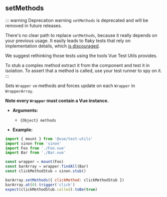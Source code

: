 ## setMethods

::: warning Deprecation warning
`setMethods` is deprecated and will be removed in future releases.

There's no clear path to replace `setMethods`, because it really depends on your previous usage. It easily leads to flaky tests that rely on implementation details, which [is discouraged](https://github.com/vuejs/rfcs/blob/668866fa71d70322f6a7689e88554ab27d349f9c/active-rfcs/0000-vtu-api.md#setmethods).

We suggest rethinking those tests using the tools Vue Test Utils provides.

To stub a complex method extract it from the component and test it in isolation. To assert that a method is called, use your test runner to spy on it.
:::

Sets `Wrapper` `vm` methods and forces update on each `Wrapper` in `WrapperArray`.

**Note every `Wrapper` must contain a Vue instance.**

- **Arguments:**

  - `{Object} methods`

- **Example:**

```js
import { mount } from '@vue/test-utils'
import sinon from 'sinon'
import Foo from './Foo.vue'
import Bar from './Bar.vue'

const wrapper = mount(Foo)
const barArray = wrapper.findAll(Bar)
const clickMethodStub = sinon.stub()

barArray.setMethods({ clickMethod: clickMethodStub })
barArray.at(0).trigger('click')
expect(clickMethodStub.called).toBe(true)
```
